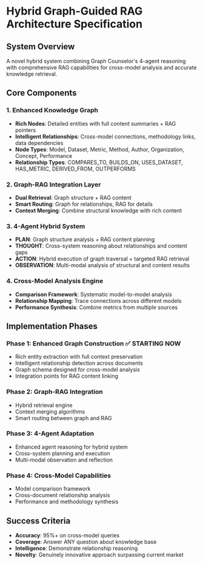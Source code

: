 # Hybrid Graph-Guided RAG Architecture Specification

## System Overview
A novel hybrid system combining Graph Counselor's 4-agent reasoning with comprehensive RAG capabilities for cross-model analysis and accurate knowledge retrieval.

## Core Components

### 1. Enhanced Knowledge Graph
- **Rich Nodes**: Detailed entities with full content summaries + RAG pointers
- **Intelligent Relationships**: Cross-model connections, methodology links, data dependencies
- **Node Types**: Model, Dataset, Metric, Method, Author, Organization, Concept, Performance
- **Relationship Types**: COMPARES_TO, BUILDS_ON, USES_DATASET, HAS_METRIC, DERIVED_FROM, OUTPERFORMS

### 2. Graph-RAG Integration Layer
- **Dual Retrieval**: Graph structure + RAG content
- **Smart Routing**: Graph for relationships, RAG for details
- **Context Merging**: Combine structural knowledge with rich content

### 3. 4-Agent Hybrid System
- **PLAN**: Graph structure analysis + RAG content planning
- **THOUGHT**: Cross-system reasoning about relationships and content gaps
- **ACTION**: Hybrid execution of graph traversal + targeted RAG retrieval
- **OBSERVATION**: Multi-modal analysis of structural and content results

### 4. Cross-Model Analysis Engine
- **Comparison Framework**: Systematic model-to-model analysis
- **Relationship Mapping**: Trace connections across different models
- **Performance Synthesis**: Combine metrics from multiple sources

## Implementation Phases

### Phase 1: Enhanced Graph Construction ✅ STARTING NOW
- Rich entity extraction with full context preservation
- Intelligent relationship detection across documents
- Graph schema designed for cross-model analysis
- Integration points for RAG content linking

### Phase 2: Graph-RAG Integration
- Hybrid retrieval engine
- Context merging algorithms
- Smart routing between graph and RAG

### Phase 3: 4-Agent Adaptation
- Enhanced agent reasoning for hybrid system
- Cross-system planning and execution
- Multi-modal observation and reflection

### Phase 4: Cross-Model Capabilities
- Model comparison framework
- Cross-document relationship analysis
- Performance and methodology synthesis

## Success Criteria
- **Accuracy**: 95%+ on cross-model queries
- **Coverage**: Answer ANY question about knowledge base
- **Intelligence**: Demonstrate relationship reasoning
- **Novelty**: Genuinely innovative approach surpassing current market